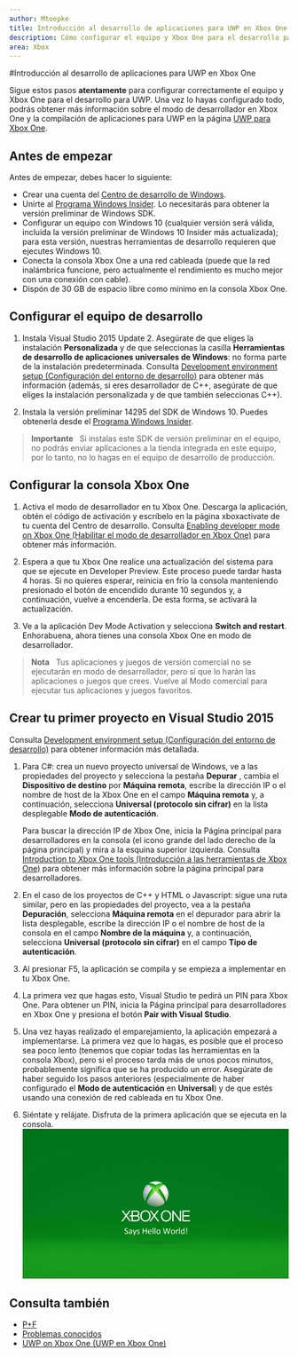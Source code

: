 ```yaml
---
author: Mtoepke
title: Introducción al desarrollo de aplicaciones para UWP en Xbox One
description: Cómo configurar el equipo y Xbox One para el desarrollo para UWP.
area: Xbox
---
```


#Introducción al desarrollo de aplicaciones para UWP en Xbox One

Sigue estos pasos **atentamente** para configurar correctamente el equipo y Xbox One para el desarrollo para UWP. Una vez lo hayas configurado todo, podrás obtener más información sobre el modo de desarrollador en Xbox One y la compilación de aplicaciones para UWP en la página [UWP para Xbox One](index.md). 

## Antes de empezar
Antes de empezar, debes hacer lo siguiente:
-   Crear una cuenta del [Centro de desarrollo de Windows](https://dev.windows.com).
-   Unirte al [Programa Windows Insider](https://insider.windows.com/). Lo necesitarás para obtener la versión preliminar de Windows SDK.
-   Configurar un equipo con Windows 10 (cualquier versión será válida, incluida la versión preliminar de Windows 10 Insider más actualizada); para esta versión, nuestras herramientas de desarrollo requieren que ejecutes Windows 10. 
-   Conecta la consola Xbox One a una red cableada (puede que la red inalámbrica funcione, pero actualmente el rendimiento es mucho mejor con una conexión con cable).
- Dispón de 30 GB de espacio libre como mínimo en la consola Xbox One.

## Configurar el equipo de desarrollo
1.  Instala Visual Studio 2015 Update 2. Asegúrate de que eliges la instalación **Personalizada** y de que seleccionas la casilla **Herramientas de desarrollo de aplicaciones universales de Windows**: no forma parte de la instalación predeterminada. Consulta [Development environment setup (Configuración del entorno de desarrollo)](development-environment-setup.md) para obtener más información (además, si eres desarrollador de C++, asegúrate de que eliges la instalación personalizada y de que también seleccionas C++).

2.  Instala la versión preliminar 14295 del SDK de Windows 10. Puedes obtenerla desde el [Programa Windows Insider](http://go.microsoft.com/fwlink/p/?LinkId=780552).
  
  > **Importante**
            &nbsp;&nbsp;Si instalas este SDK de versión preliminar en el equipo, no podrás enviar aplicaciones a la tienda integrada en este equipo, por lo tanto, no lo hagas en el equipo de desarrollo de producción. 

## Configurar la consola Xbox One
1.  Activa el modo de desarrollador en tu Xbox One. Descarga la aplicación, obtén el código de activación y escríbelo en la página xboxactivate de tu cuenta del Centro de desarrollo. Consulta [Enabling developer mode on Xbox One (Habilitar el modo de desarrollador en Xbox One)](devkit-activation.md) para obtener más información. 

2.  Espera a que tu Xbox One realice una actualización del sistema para que se ejecute en Developer Preview. Este proceso puede tardar hasta 4 horas. Si no quieres esperar, reinicia en frío la consola manteniendo presionado el botón de encendido durante 10 segundos y, a continuación, vuelve a encenderla. De esta forma, se activará la actualización.  

3.  Ve a la aplicación Dev Mode Activation y selecciona **Switch and restart**. Enhorabuena, ahora tienes una consola Xbox One en modo de desarrollador.
  
  > **Nota**
            &nbsp;&nbsp;Tus aplicaciones y juegos de versión comercial no se ejecutarán en modo de desarrollador, pero sí que lo harán las aplicaciones o juegos que crees. Vuelve al Modo comercial para ejecutar tus aplicaciones y juegos favoritos.

## Crear tu primer proyecto en Visual Studio 2015

Consulta [Development environment setup (Configuración del entorno de desarrollo)](development-environment-setup.md) para obtener información más detallada.

1.  Para C#: crea un nuevo proyecto universal de Windows, ve a las propiedades del proyecto y selecciona la pestaña **Depurar** , cambia el **Dispositivo de destino** por **Máquina remota**, escribe la dirección IP o el nombre de host de la Xbox One en el campo **Máquina remota** y, a continuación, selecciona **Universal (protocolo sin cifrar)** en la lista desplegable **Modo de autenticación**.   

    Para buscar la dirección IP de Xbox One, inicia la Página principal para desarrolladores en la consola (el icono grande del lado derecho de la página principal) y mira a la esquina superior izquierda. Consulta [Introduction to Xbox One tools (Introducción a las herramientas de Xbox One)](introduction-to-xbox-tools.md) para obtener más información sobre la página principal para desarrolladores.  

2.  En el caso de los proyectos de C++ y HTML o Javascript: sigue una ruta similar, pero en las propiedades del proyecto, vea a la pestaña **Depuración**, selecciona **Máquina remota** en el depurador para abrir la lista desplegable, escribe la dirección IP o el nombre de host de la consola en el campo **Nombre de la máquina** y, a continuación, selecciona **Universal (protocolo sin cifrar)** en el campo **Tipo de autenticación**.
   
3.  Al presionar F5, la aplicación se compila y se empieza a implementar en tu Xbox One.
  
4.  La primera vez que hagas esto, Visual Studio te pedirá un PIN para Xbox One. Para obtener un PIN, inicia la Página principal para desarrolladores en Xbox One y presiona el botón **Pair with Visual Studio**.
  
5.  Una vez hayas realizado el emparejamiento, la aplicación empezará a implementarse. La primera vez que lo hagas, es posible que el proceso sea poco lento (tenemos que copiar todas las herramientas en la consola Xbox), pero si el proceso tarda más de unos pocos minutos, probablemente significa que se ha producido un error. Asegúrate de haber seguido los pasos anteriores (especialmente de haber configurado el **Modo de autenticación** en **Universal**) y de que estés usando una conexión de red cableada en tu Xbox One.  

6. Siéntate y relájate. Disfruta de la primera aplicación que se ejecuta en la consola.  
   ![Hello World](images/getting-started-hello-world.png)
   

## Consulta también  
- [P+F](frequently-asked-questions.md)  
- [Problemas conocidos](known-issues.md)
- [UWP on Xbox One (UWP en Xbox One)](index.md)


<!--HONumber=May16_HO2-->


